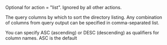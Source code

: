 Optional for action = "list". Ignored by all other actions.

The query columns by which to sort the directory listing. Any combination of columns from query output can be specified in comma-separated list.

You can specify ASC (ascending) or DESC (descending) as qualifiers for column names. ASC is the default
